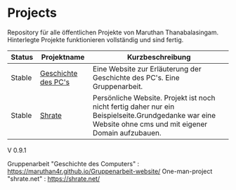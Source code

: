 # Projects
Repository für alle öffentlichen Projekte von Maruthan Thanabalasingam. Hinterlegte Projekte funktionieren vollständig und sind fertig.

|Status| Projektname | Kurzbeschreibung |
| ------ | ------ | ------ |
| Stable | [Geschichte des PC's][pc-history]| Eine Website zur Erläuterung der Geschichte des PC's. Eine Gruppenarbeit. 
| Stable | [Shrate][shrate] | Persönliche Website. Projekt ist noch nicht fertig daher nur ein Beispielseite.Grundgedanke war eine Website ohne cms und mit eigener Domain aufzubauen. |

V 0.9.1


   [pc-history]:<https://maruthan4r.github.io/Gruppenarbeit-website/>
   [shrate]:<https://shrate.net>
   [pong]:<https://github.com/maruthan4r/projects/tree/main/Python/Game_01_Pong>


Gruppenarbeit "Geschichte des Computers"  : https://maruthan4r.github.io/Gruppenarbeit-website/
One-man-project "shrate.net"              : https://shrate.net/
